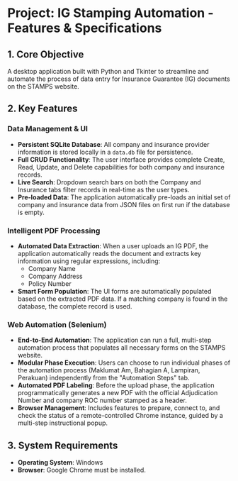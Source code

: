 # Project: IG Stamping Automation - Features & Specifications

## 1. Core Objective
A desktop application built with Python and Tkinter to streamline and automate the process of data entry for Insurance Guarantee (IG) documents on the STAMPS website.

## 2. Key Features

### Data Management & UI
* **Persistent SQLite Database**: All company and insurance provider information is stored locally in a `data.db` file for persistence.
* **Full CRUD Functionality**: The user interface provides complete Create, Read, Update, and Delete capabilities for both company and insurance records.
* **Live Search**: Dropdown search bars on both the Company and Insurance tabs filter records in real-time as the user types.
* **Pre-loaded Data**: The application automatically pre-loads an initial set of company and insurance data from JSON files on first run if the database is empty.

### Intelligent PDF Processing
* **Automated Data Extraction**: When a user uploads an IG PDF, the application automatically reads the document and extracts key information using regular expressions, including:
    * Company Name
    * Company Address
    * Policy Number
* **Smart Form Population**: The UI forms are automatically populated based on the extracted PDF data. If a matching company is found in the database, the complete record is used.

### Web Automation (Selenium)
* **End-to-End Automation**: The application can run a full, multi-step automation process that populates all necessary forms on the STAMPS website.
* **Modular Phase Execution**: Users can choose to run individual phases of the automation process (Maklumat Am, Bahagian A, Lampiran, Perakuan) independently from the "Automation Steps" tab.
* **Automated PDF Labeling**: Before the upload phase, the application programmatically generates a new PDF with the official Adjudication Number and company ROC number stamped as a header.
* **Browser Management**: Includes features to prepare, connect to, and check the status of a remote-controlled Chrome instance, guided by a multi-step instructional popup.

## 3. System Requirements
* **Operating System**: Windows
* **Browser**: Google Chrome must be installed.
